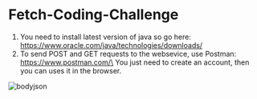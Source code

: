 # Fetch-Coding-Challenge
1) You need to install latest version of java so go here: https://www.oracle.com/java/technologies/downloads/
2) To send POST and GET requests to the websevice, use Postman: https://www.postman.com/\
You just need to create an account, then you can uses it in the browser.


![bodyjson](https://user-images.githubusercontent.com/36714045/134413141-735d94ea-2b9e-4694-a131-636e8966a6d4.PNG)
